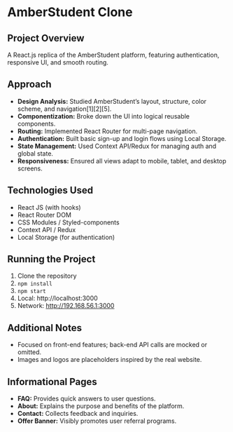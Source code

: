 # AmberStudent Clone

## Project Overview
A React.js replica of the AmberStudent platform, featuring authentication, responsive UI, and smooth routing.

## Approach
- **Design Analysis:** Studied AmberStudent’s layout, structure, color scheme, and navigation[1][2][5].
- **Componentization:** Broke down the UI into logical reusable components.
- **Routing:** Implemented React Router for multi-page navigation.
- **Authentication:** Built basic sign-up and login flows using Local Storage.
- **State Management:** Used Context API/Redux for managing auth and global state.
- **Responsiveness:** Ensured all views adapt to mobile, tablet, and desktop screens.

## Technologies Used
- React JS (with hooks)
- React Router DOM
- CSS Modules / Styled-components
- Context API / Redux
- Local Storage (for authentication)

## Running the Project
1. Clone the repository
2. `npm install`
3. `npm start`
4. Local: http://localhost:3000
5. Network:  http://192.168.56.1:3000

## Additional Notes
- Focused on front-end features; back-end API calls are mocked or omitted.
- Images and logos are placeholders inspired by the real website.

## Informational Pages
- **FAQ:** Provides quick answers to user questions.
- **About:** Explains the purpose and benefits of the platform.
- **Contact:** Collects feedback and inquiries.
- **Offer Banner:** Visibly promotes user referral programs.
